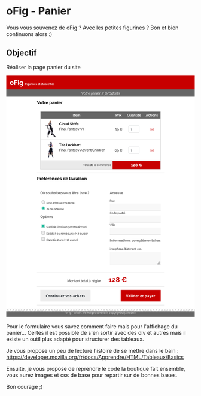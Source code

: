 # oFig - Panier

Vous vous souvenez de oFig ? Avec les petites figurines ? Bon et bien continuons alors :) 

## Objectif

Réaliser la page panier du site

![page-panier](ressources/resultat.png)

Pour le formulaire vous savez comment faire mais pour l'affichage du panier... Certes il est possible de s'en sortir avec des div et autres mais il existe un outil plus adapté pour structurer des tableaux.

Je vous propose un peu de lecture histoire de se mettre dans le bain : https://developer.mozilla.org/fr/docs/Apprendre/HTML/Tableaux/Basics

Ensuite, je vous propose de reprendre le code la boutique fait ensemble, vous aurez images et css de base pour repartir sur de bonnes bases.

Bon courage ;)

